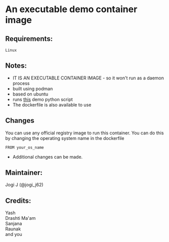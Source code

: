 # An executable demo container image
## Requirements:
```
Linux
```
## Notes:
- IT IS AN EXECUTABLE CONTAINER IMAGE - so it won't run as a daemon process
- built using podman
- based on ubuntu
- runs [this](https://github.com/JogiJ62/MiniProjects/tree/main/TicTacToe) demo python script
- The dockerfile is also available to use

## Changes
You can use any official registry image to run this container.
You can do this by changing the operating system name in the dockerfile
```
FROM your_os_name
```

 - Additional changes can be made.

## Maintainer:
Jogi J (@jogi_j62)


## Credits:
Yash <br>
Drashti Ma'am <br>
Sanjana <br>
Raunak <br>
and you

